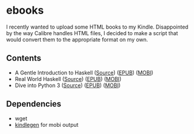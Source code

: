 # ebooks

I recently wanted to upload some HTML books to my Kindle. Disappointed by the way Calibre handles HTML files, I decided to make a script that would convert them to the appropriate format on my own.

## Contents

* A Gentle Introduction to Haskell ([Source](https://www.haskell.org/tutorial/)) ([EPUB](https://tznvy.eu/ebooks/haskell-98-tutorial.epub)) ([MOBI](https://tznvy.eu/ebooks/haskell-98-tutorial.mobi))
* Real World Haskell ([Source](http://book.realworldhaskell.org/)) ([EPUB](https://tznvy.eu/ebooks/real-world-haskell.epub)) ([MOBI](https://tznvy.eu/ebooks/real-world-haskell.mobi))
* Dive into Python 3 ([Source](http://www.diveintopython3.net/)) ([EPUB](https://tznvy.eu/ebooks/dive-into-python3.epub)) ([MOBI](https://tznvy.eu/ebooks/dive-into-python3.mobi))

## Dependencies

* wget
* [kindlegen](http://kindlegen.s3.amazonaws.com/kindlegen_linux_2.6_i386_v2_9.tar.gz) for mobi output

